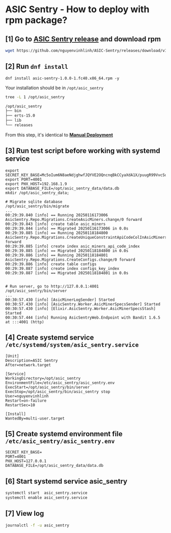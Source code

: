 # ASIC Sentry - How to deploy with rpm package?

## [1] Go to [ASIC Sentry release](https://github.com/nguyenvinhlinh/ASIC-Sentry/releases/) and download rpm

```sh
wget https://github.com/nguyenvinhlinh/ASIC-Sentry/releases/download/v1.0.0/asic-sentry-1.0.0-1.fc40.x86_64.rpm
```

## [2] Run `dnf install`
```
dnf install asic-sentry-1.0.0-1.fc40.x86_64.rpm -y
```

Your installation should be in `/opt/asic_sentry`

```sh
tree -L 1 /opt/asic_sentry

/opt/asic_sentry
├── bin
├── erts-15.0
├── lib
└── releases
```

From this step, it's identical to [**Manual Deployment**](/05.03.02-How-to-deploy-manually/#3-test-run-with-script-before-working-with-systemd-service)

## [3] Run test script before working with systemd service

```
export SECRET_KEY_BASE=Mc5oIum6N8aeNdjghwfJQYVE2OQncnqBkCCyaXdA1X/puugR99VvcSuvAqOoGYdW
export PORT=4001
export PHX_HOST=192.168.1.9
export DATABASE_FILE=/opt/asic_sentry_data/data.db
mkdir /opt/asic_sentry_data;

# Migrate sqlite database
/opt/asic_sentry/bin/migrate
...
00:29:39.840 [info] == Running 20250116173006 AsicSentry.Repo.Migrations.CreateAsicMiners.change/0 forward
00:29:39.843 [info] create table asic_miners
00:29:39.844 [info] == Migrated 20250116173006 in 0.0s
00:29:39.885 [info] == Running 20250118184800 AsicSentry.Repo.Migrations.CreateUniqueConstraintApiCodeColInAsicMinersTable.change/0 forward
00:29:39.885 [info] create index asic_miners_api_code_index
00:29:39.885 [info] == Migrated 20250118184800 in 0.0s
00:29:39.886 [info] == Running 20250118184801 AsicSentry.Repo.Migrations.CreateConfigs.change/0 forward
00:29:39.886 [info] create table configs
00:29:39.887 [info] create index configs_key_index
00:29:39.887 [info] == Migrated 20250118184801 in 0.0s


# Run server, go to http://127.0.0.1:4001
/opt/asic_sentry/bin/server
...
00:30:57.430 [info] [AsicMinerLogSender] Started
00:30:57.430 [info] [AsicSentry.Worker.AsicMinerSpecsSender] Started
00:30:57.430 [info] [Elixir.AsicSentry.Worker.AsicMinerSpecsStash] Started
00:30:57.444 [info] Running AsicSentryWeb.Endpoint with Bandit 1.6.5 at :::4001 (http)
```

## [4] Create systemd service `/etc/systemd/system/asic_sentry.service`

``` systemd title="/etc/systemd/system/asic_sentry.service" linenums="1" hl_lines="7"
[Unit]
Description=ASIC Sentry
After=network.target

[Service]
WorkingDirectory=/opt/asic_sentry
EnvironmentFile=/etc/asic_sentry/asic_sentry.env
ExecStart=/opt/asic_sentry/bin/server
ExecStop=/opt/asic_sentry/bin/asic_sentry stop
User=nguyenvinhlinh
Restart=on-failure
RestartSec=10

[Install]
WantedBy=multi-user.target
```

## [5] Create systemd environment file `/etc/asic_sentry/asic_sentry.env`
``` env title="/etc/asic_sentry/asic_sentry.env"
SECRET_KEY_BASE=
PORT=4001
PHX_HOST=127.0.0.1
DATABASE_FILE=/opt/asic_sentry_data/data.db
```

## [6] Start systemd service asic_sentry
``` sh title="terminal"
systemctl start  asic_sentry.service
systemctl enable asic_sentry.service
```

## [7] View log
``` sh title="terminal"
journalctl -f -u asic_sentry
```

